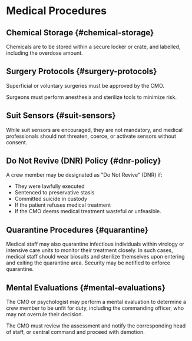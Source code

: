 # Medical Procedures

## Chemical Storage {#chemical-storage}

Chemicals are to be stored within a secure locker or crate, and labelled, including the overdose amount.

## Surgery Protocols {#surgery-protocols}

Superficial or voluntary surgeries must be approved by the CMO.

Surgeons must perform anesthesia and sterilize tools to minimize risk.

## Suit Sensors {#suit-sensors}

While suit sensors are encouraged, they are not mandatory, and medical professionals should not threaten, coerce, or activate sensors without consent.

## Do Not Revive (DNR) Policy {#dnr-policy}

A crew member may be designated as "Do Not Revive" (DNR) if:

- They were lawfully executed
- Sentenced to preservative stasis
- Committed suicide in custody
- If the patient refuses medical treatment
- If the CMO deems medical treatment wasteful or unfeasible.

## Quarantine Procedures {#quarantine}

Medical staff may also quarantine infectious individuals within virology or intensive care units to monitor their treatment closely. In such cases, medical staff should wear biosuits and sterilize themselves upon entering and exiting the quarantine area. Security may be notified to enforce quarantine.

## Mental Evaluations {#mental-evaluations}

The CMO or psychologist may perform a mental evaluation to determine a crew member to be unfit for duty, including the commanding officer, who may not overrule their decision.

The CMO must review the assessment and notify the corresponding head of staff, or central command and proceed with demotion.